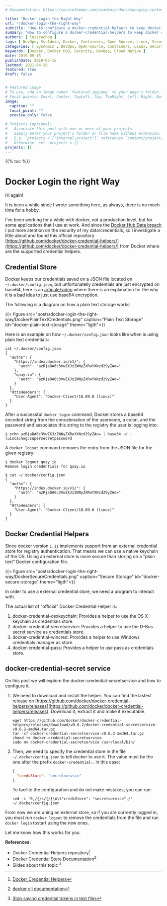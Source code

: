 ```yaml
---
# Documentation: https://sourcethemes.com/academic/docs/managing-content/

title: "Docker Login the Right Way"
url: "/docker-login-the-right-way"
subtitle: "How to configure a docker-credential-helpers to keep docker credentials safe on Linux"
summary: "How to configure a docker-credential-helpers to keep docker credentials safe on Linux"
authors: [ luiscachog ]
tags: [ DevOps, SysAdmin, Docker, Containers, Open-Source, Linux, Security, Cloud-Native ]
categories: [ SysAdmin , DevOps, Open-Source, Containers, Linux, Security, Cloud-Native ]
keywords: [Docker, Docker HUB, Security, DevOps, Cloud Native ]
date: 2019-05-15
publishDate: 2019-05-15
lastmod: 2021-04-30
featured: true
draft: false


# Featured image
# To use, add an image named `featured.jpg/png` to your page's folder.
# Focal points: Smart, Center, TopLeft, Top, TopRight, Left, Right, BottomLeft, Bottom, BottomRight.
image:
  caption: ""
  focal_point: ""
  preview_only: false

# Projects (optional).
#   Associate this post with one or more of your projects.
#   Simply enter your project's folder or file name without extension.
#   E.g. `projects = ["internal-project"]` references `content/project/deep-learning/index.md`.
#   Otherwise, set `projects = []`.
projects: []
---
```


{{% toc %}}

# Docker Login the right Way

Hi again!

It is been a while since I wrote something here, as always, there is no much time for a hobby.

I've been working for a while with docker, not a production level, but for some applications that I use at work.
And since the [Docker Hub Data breach](https://www.zdnet.com/article/docker-hub-hack-exposed-data-of-190000-users/)
I put more atention on the security of my data/credentials, so I investigate a little about and found this official
repository [https://github.com/docker/docker-credential-helpers/](https://github.com/docker/docker-credential-helpers/) from Docker where are the supported credential helpers.

## Credential Store

Docker keeps our credentials saved on a JSON file located on ```~/.docker/config.json```,
but unfortunatelly credentials are just encrypted on base64,
here is an [articule/video](https://fosdem.org/2019/schedule/event/base64_not_encryption/) where there is an explanation for the why it is a bad idea to just use base64 encryption.

The following is a diagram on how a plain text storage works:

{{< figure src="posts/docker-login-the-right-way/DockerPlainTextCredentials.png" caption="Plain Text Storage" id="docker-plain-text-storage" theme="ligth">}}

Here is an example on how ```~/.docker/config.json``` looks like when is using plain text credentials:

```shell
cat ~/.docker/config.json
{
  "auths": {
    "https://index.docker.io/v1/": {
      "auth": "azRjaDA6c3VwZXJzZWNyZXRwYXNzd29yZAo="
    },
    "quay.io": {
      "auth": "azRjaDA6c3VwZXJzZWNyZXRwYXNzd29yZAo="
    }
  },
  "HttpHeaders": {
    "User-Agent": "Docker-Client/18.09.6 (linux)"
  }
}
```

After a successful ```docker login``` command,
Docker stores a base64 encoded string from the concatenation of the username, a colon, and the password and associates this string to the registry the user is logging into:

```shell
$ echo azRjaDA6c3VwZXJzZWNyZXRwYXNzd29yZAo= | base64 -d -
luiscachog:supersecretpassword
```

A ```docker logout``` command removes the entry from the JSON file for the given registry:

```shell
$ docker logout quay.io
Remove login credentials for quay.io

$ cat ~/.docker/config.json
{
  "auths": {
    "https://index.docker.io/v1/": {
      "auth": "azRjaDA6c3VwZXJzZWNyZXRwYXNzd29yZAo="
    }
  },
  "HttpHeaders": {
    "User-Agent": "Docker-Client/18.09.6 (linux)"
  }
}
```

## Docker Credential Helpers

Since docker version `1.11` implements support from an external credential store for registry authentication.
That means we can use a native keychain of the OS. Using an external store is more secure than storing on a "plain text" Docker configuration file.

{{< figure src="posts/docker-login-the-right-way/DockerSecureCredentials.png" caption="Secure Storage" id="docker-secure-storage" theme="ligth">}}

In order to use a external credential store, we need a program to interact with.

The actual list of "official" Docker Credential Helper is:

1. docker-credential-osxkeychain: Provides a helper to use the OS X keychain as credentials store.
2. docker-credential-secretservice: Provides a helper to use the D-Bus secret service as credentials store.
3. docker-credential-wincred: Provides a helper to use Windows credentials manager as store.
4. docker-credential-pass: Provides a helper to use pass as credentials store.

## docker-credential-secret service

On this post we will explore the docker-credential-secretservice and how to configure it.

1. We need to download and install the helper.
You can find the lastest release on  [https://github.com/docker/docker-credential-helpers/releases](https://github.com/docker/docker-credential-helpers/releases).
Download it, extract it and make it executable.

    ```shell
    wget https://github.com/docker/docker-credential-helpers/releases/download/v0.6.2/docker-credential-secretservice-v0.6.2-amd64.tar.gz
    tar -xf docker-credential-secretservice-v0.6.2-amd64.tar.gz
    chmod +x docker-credential-secretservice
    sudo mv docker-credential-secretservice /usr/local/bin/
    ```

1. Then, we need to specify the credential store in the file ```~/.docker/config.json``` to tell docker to use it.
The value must be the one after the prefix ```docker-credential-```. In this case:

    ```json
    {
      "credsStore": "secretservice"
    }
    ```

    To facilite the configuration and do not make mistakes, you can run:

    ```shell
    sed -i '0,/{/s/{/{\n\t"credsStore": "secretservice",/' ~/.docker/config.json
    ```

From now we are uning an external store, so if you are currently logged in, you must run ```docker logout``` to remove the credentials from the file and run ```docker login``` tostart using the new ones.

Let me know how this works for you.

**References:**

- Docker Credential Helpers repository[^1]
- Docker Credential Store Documentation[^2]
- Slides about this topic [^3]

[^1]: [Docker Credential Helpers](https://github.com/docker/docker-credential-helpers)
[^2]: [docker cli documentation](https://docs.docker.com/engine/reference/commandline/login/#credentials-store)
[^3]: [Stop saving credential tokens in text files](https://www.slideshare.net/DavidYeung22/can-we-stop-saving-docker-credentials-in-plain-text-now)
